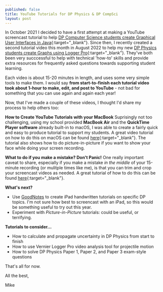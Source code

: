 ```yaml
---
published: false
title: YouTube Tutorials for DP Physics & DP CompSci
layout: post
---
```

In October 2021 I decided to have a first attempt at making a YouTube screencast tutorial to help [DP Computer Science students create Graphical User Interfaces in Java](https://youtu.be/tQPgqTJ87Kc){:target="_blank"}. Since then, I recently created a second tutorial video this month in August 2022 to help my new [DP Physics students create Graphs using Logger Pro](https://youtu.be/PINQP8pR2lo){:target="_blank"}. They've both been very succcessful to help with technical 'how-to' skills and provide extra resources for frequently asked questions towards supporting student learning.

Each video is about 15-20 minutes in length, and uses some very simple tools to make them. I would say **from start-to-finish each tutorial video took about 1-hour to make, edit, and post to YouTube** - not bad for something that you can use again and again each year!

Now, that I've made a couple of these videos, I thought I'd share my process to help others too:

**How to Create YouTube Tutorials with your MacBook**
Suprisingly not too challenging, using my school provided **MacBook Air** and the **QuickTime Player software** already built-in to macOS, I was able to create a fairly quick and easy to produce tutorial to support my students. A great video tutorial on how to do this on macOS can be found [here](https://www.youtube.com/watch?v=mLyPrblmPp4){:target="_blank"}. The tutorial also shows how to do picture-in-picture if you want to show your face while doing your screen recording.

**What to do if you make a mistake? Don't Panic!**
One really important caveat to share, especially if you make a mistake *in the middle* of your 15-minute recording (or mulitple times like me), is that you can trim and crop your screencast videos as needed. A great tutorial of how to do this can be found [here](https://www.youtube.com/watch?v=82CiWXI4rlQ){:target="_blank"}.

**What's next?**
- Use [GoodNotes](https://www.goodnotes.com/) to create iPad handwritten tutorials on specific DP topics. I'm not sure how best to screencast with an iPad, so this would be something useful to try out this year.
- Experiment with *Picture-in-Picture* tutorials: could be useful, or terrifying.

**Tutorials to consider...**
- How to calculate and propagate uncertainty in DP Physics from start to finish
- How to use Vernier Logger Pro video analysis tool for projectile motion
- How to solve DP Physics Paper 1, Paper 2, and Paper 3 exam-style questions

That's all for now.

All the best,

Mike
